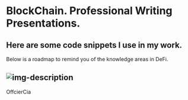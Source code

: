 # BlockChain. Professional Writing Presentations.


Here are some code snippets I use in my work.
---

Below is a roadmap to remind you of the knowledge areas in DeFi.

![img-description](https://cdn.jsdelivr.net/gh/denilev/cdn/pic/DeFiRoadMap.svg)
---

OffcierCia
